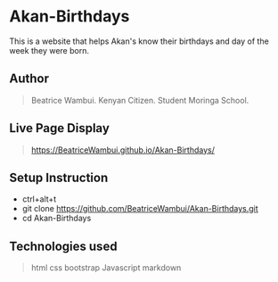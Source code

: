 # Akan-Birthdays
This is a website that helps Akan's know their birthdays and day of the week they were born.

## Author
>Beatrice Wambui.
>Kenyan Citizen.
>Student Moringa School.

## Live Page Display
> https://BeatriceWambui.github.io/Akan-Birthdays/

## Setup Instruction
* ctrl+alt+t
* git clone https://github.com/BeatriceWambui/Akan-Birthdays.git
* cd Akan-Birthdays

## Technologies used
>html
>css
>bootstrap
>Javascript
>markdown
